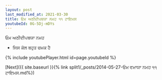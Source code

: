 ```yaml
---
layout: post
last_modified_at: 2021-03-30
title: ਓਮ ਅਠੀਦੀਪਥਯਾ ਨਮਹ ੧੧ ਟਾਇਮਸ
youtubeId: 0G-5Dj-mDYs
---
```

 
 
 ਓਮ ਅਠੀਦੀਪਥਯਾ ਨਮਹ  
 
 -  ਜਿਸ ਕੋਲ ਬਹੁਤ ਚਮਕ ਹੈ 
 
  
 
  
 
 
 
 
 
 


{% include youtubePlayer.html id=page.youtubeId %}
 
[Next]({{ site.baseurl }}{% link  split1/_posts/2014-05-27-ਓਮ ਵਮਾਯਾ ਨਮਹ ੧੧ ਟਾਇਮਸ.md%})
 
